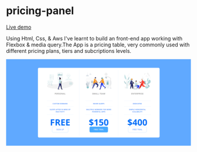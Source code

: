 # pricing-panel

[Live demo](http://pricing-panel-project.s3-website.eu-west-2.amazonaws.com/)

Using Html, Css, & Aws I've learnt to build an front-end app working with Flexbox & media query.The App is a pricing table, very commonly used with different pricing plans, tiers and subcriptions levels.

![This is an image](https://github.com/Gonzalo6282/pricing-panel/blob/main/panel.png)
